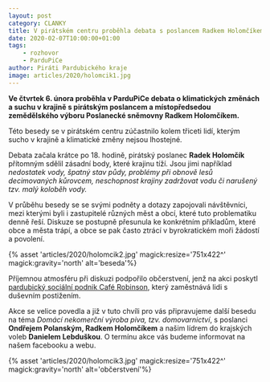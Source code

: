 ```yaml
---
layout: post
category: CLANKY
title: V pirátském centru proběhla debata s poslancem Radkem Holomčíkem o klimatických změnách
date: 2020-02-07T10:00:00+01:00
tags: 
    - rozhovor
    - ParduPiCe
author: Piráti Pardubického kraje
image: articles/2020/holomcik1.jpg
---
```

**Ve čtvrtek 6. února proběhla v ParduPiCe debata  o klimatických změnách a suchu v krajině s pirátským poslancem a místopředsedou zemědělského výboru Poslanecké sněmovny Radkem Holomčíkem.**


Této besedy se v pirátském centru zúčastnilo kolem třiceti lidí, kterým sucho v krajině a klimatické změny nejsou lhostejné. 



Debata začala krátce po 18. hodině, pirátský poslanec **Radek Holomčík** přítomným sdělil zásadní body, které krajinu tíží. Jsou jimi například *nedostatek vody, špatný stav půdy, problémy při obnově  lesů decimovaných kůrovcem, neschopnost krajiny zadržovat vodu či narušený tzv. malý koloběh vody.*



V průběhu besedy se se svými podněty a dotazy zapojovali návštěvníci, mezi kterými byli i zastupitelé různých měst a obcí, které tuto problematiku denně řeší. Diskuze se postupně přesunula ke konkrétním příkladům, které obce a města trápí, a obce se pak často ztrácí v byrokratickém moři žádostí a povolení.


{% asset 'articles/2020/holomcik2.jpg' magick:resize='751x422^' 
magick:gravity='north' alt='beseda'%}


Příjemnou atmosféru při diskuzi podpořilo občerstvení, jenž na akci poskytl [pardubický sociální podnik Café Robinson](https://www.facebook.com/pg/cafe.robinson/), který zaměstnává lidi s duševním postižením.



Akce se velice povedla a již v tuto chvíli pro vás připravujeme další besedu na téma *Domácí nekomerční výroba piva, tzv. domovarnictví*, s poslanci **Ondřejem Polanským, Radkem Holomčíkem** a našim lídrem do krajských voleb **Danielem Lebduškou**. O termínu akce vás budeme informovat na našem facebooku a webu.

{% asset 'articles/2020/holomcik3.jpg' magick:resize='751x422^' 
magick:gravity='north' alt='občerstvení'%}
